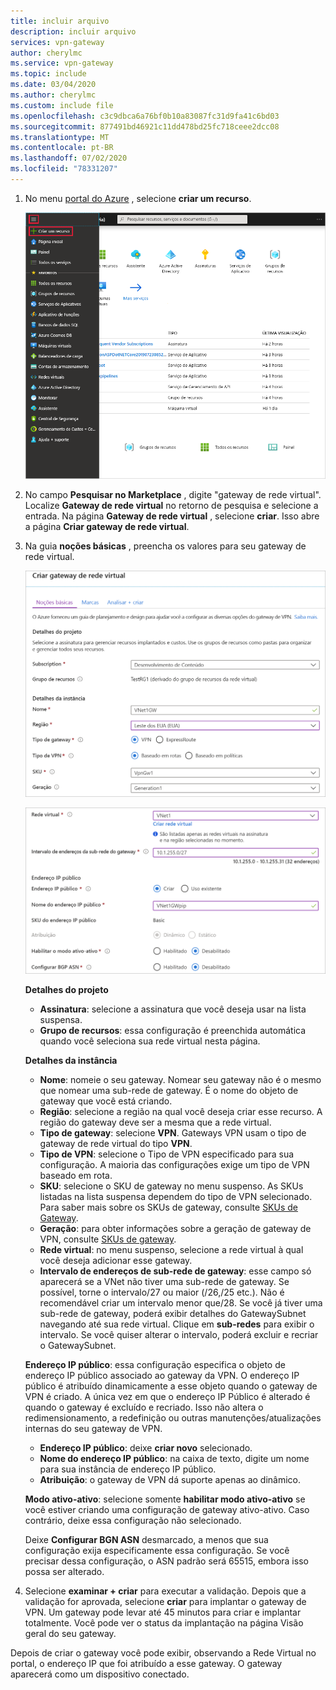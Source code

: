 ```yaml
---
title: incluir arquivo
description: incluir arquivo
services: vpn-gateway
author: cherylmc
ms.service: vpn-gateway
ms.topic: include
ms.date: 03/04/2020
ms.author: cherylmc
ms.custom: include file
ms.openlocfilehash: c3c9dbca6a76bf0b10a83087fc31d9fa41c6bd03
ms.sourcegitcommit: 877491bd46921c11dd478bd25fc718ceee2dcc08
ms.translationtype: MT
ms.contentlocale: pt-BR
ms.lasthandoff: 07/02/2020
ms.locfileid: "78331207"
---
```

1. No menu [portal do Azure](https://portal.azure.com) , selecione **criar um recurso**. 

   ![Crie um recurso no portal do Azure](./media/vpn-gateway-add-gw-rm-portal-include/azure-portal-create-resource.png)
2. No campo **Pesquisar no Marketplace** , digite "gateway de rede virtual". Localize **Gateway de rede virtual** no retorno de pesquisa e selecione a entrada. Na página **Gateway de rede virtual** , selecione **criar**. Isso abre a página **Criar gateway de rede virtual**.
3. Na guia **noções básicas** , preencha os valores para seu gateway de rede virtual.

   ![Criar campos de página de gateway de rede virtual](./media/vpn-gateway-add-gw-rm-portal-include/gateway1.png "Criar campos de página de gateway de rede virtual")

   ![Criar campos de página de gateway de rede virtual](./media/vpn-gateway-add-gw-rm-portal-include/gateway2.png "Criar campos de página de gateway de rede virtual")

   **Detalhes do projeto**

   - **Assinatura**: selecione a assinatura que você deseja usar na lista suspensa.
   - **Grupo de recursos**: essa configuração é preenchida automática quando você seleciona sua rede virtual nesta página.

   **Detalhes da instância**

   - **Nome**: nomeie o seu gateway. Nomear seu gateway não é o mesmo que nomear uma sub-rede de gateway. É o nome do objeto de gateway que você está criando.
   - **Região**: selecione a região na qual você deseja criar esse recurso. A região do gateway deve ser a mesma que a rede virtual.
   - **Tipo de gateway**: selecione **VPN**. Gateways VPN usam o tipo de gateway de rede virtual do tipo **VPN**.
   - **Tipo de VPN**: selecione o Tipo de VPN especificado para sua configuração. A maioria das configurações exige um tipo de VPN baseado em rota.
   - **SKU**: selecione o SKU de gateway no menu suspenso. As SKUs listadas na lista suspensa dependem do tipo de VPN selecionado. Para saber mais sobre os SKUs de gateway, consulte [SKUs de Gateway](../articles/vpn-gateway/vpn-gateway-about-vpn-gateway-settings.md#gwsku).
   - **Geração**: para obter informações sobre a geração de gateway de VPN, consulte [SKUs de gateway](../articles/vpn-gateway/vpn-gateway-about-vpngateways.md#gwsku).
   - **Rede virtual**: no menu suspenso, selecione a rede virtual à qual você deseja adicionar esse gateway.
   - **Intervalo de endereços de sub-rede de gateway**: esse campo só aparecerá se a VNet não tiver uma sub-rede de gateway. Se possível, torne o intervalo/27 ou maior (/26,/25 etc.). Não é recomendável criar um intervalo menor que/28. Se você já tiver uma sub-rede de gateway, poderá exibir detalhes do GatewaySubnet navegando até sua rede virtual. Clique em **sub-redes** para exibir o intervalo. Se você quiser alterar o intervalo, poderá excluir e recriar o GatewaySubnet.

   **Endereço IP público**: essa configuração especifica o objeto de endereço IP público associado ao gateway da VPN. O endereço IP público é atribuído dinamicamente a esse objeto quando o gateway de VPN é criado. A única vez em que o endereço IP Público é alterado é quando o gateway é excluído e recriado. Isso não altera o redimensionamento, a redefinição ou outras manutenções/atualizações internas do seu gateway de VPN.

     - **Endereço IP público**: deixe **criar novo** selecionado.
     - **Nome do endereço IP público**: na caixa de texto, digite um nome para sua instância de endereço IP público.
     - **Atribuição**: o gateway de VPN dá suporte apenas ao dinâmico.

   **Modo ativo-ativo**: selecione somente **habilitar modo ativo-ativo** se você estiver criando uma configuração de gateway ativo-ativo. Caso contrário, deixe essa configuração não selecionado.

   Deixe **Configurar BGN ASN** desmarcado, a menos que sua configuração exija especificamente essa configuração. Se você precisar dessa configuração, o ASN padrão será 65515, embora isso possa ser alterado.
4. Selecione **examinar + criar** para executar a validação. Depois que a validação for aprovada, selecione **criar** para implantar o gateway de VPN. Um gateway pode levar até 45 minutos para criar e implantar totalmente. Você pode ver o status da implantação na página Visão geral do seu gateway.

Depois de criar o gateway você pode exibir, observando a Rede Virtual no portal, o endereço IP que foi atribuído a esse gateway. O gateway aparecerá como um dispositivo conectado.
